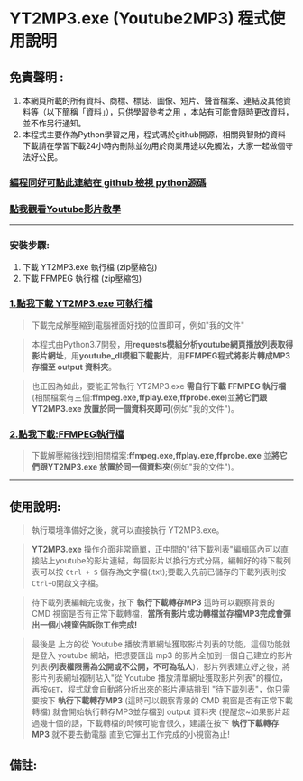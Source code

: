 # YT2MP3.exe (Youtube2MP3) 程式使用說明 

## 免責聲明 :
1. 本網頁所載的所有資料、商標、標誌、圖像、短片、聲音檔案、連結及其他資料等（以下簡稱「資料」），只供學習參考之用 ，本站有可能會隨時更改資料，並不作另行通知。
2. 本程式主要作為Python學習之用，程式碼於github開源，相關與智財的資料下載請在學習下載24小時內刪除並勿用於商業用途以免觸法，大家一起做個守法好公民。

### [編程同好可點此連結在 github 檢視 python源碼 ](https://github.com/ccutmis/yt2mp3/)

### [點我觀看Youtube影片教學](https://www.youtube.com/watch?v=wCyNdk2dDUI)

-----

### 安裝步驟:
1. 下載 YT2MP3.exe 執行檔 (zip壓縮包)
2. 下載 FFMPEG 執行檔 (zip壓縮包)

### [1.點我下載 YT2MP3.exe 可執行檔](https://ccutmis.github.io/yt2mp3/YT2MP3.zip)

> 下載完成解壓縮到電腦裡面好找的位置即可，例如"我的文件"


> 本程式由Python3.7開發，用**requests模組分析youtube網頁播放列表取得影片網址**，用**youtube_dl模組下載影片**，用**FFMPEG程式將影片轉成MP3存檔至 output 資料夾**。

> 也正因為如此，要能正常執行 YT2MP3.exe **需自行下載 FFMPEG 執行檔**(相關檔案有三個:**ffmpeg.exe,ffplay.exe,ffprobe.exe**)並**將它們跟YT2MP3.exe 放置於同一個資料夾即可**(例如"我的文件")。

###  [2.點我下載:FFMPEG執行檔](https://github.com/BtbN/FFmpeg-Builds/releases/download/autobuild-2021-02-22-12-31/ffmpeg-N-101220-g82a2cbf820-win64-gpl-vulkan.zip)

> 下載解壓縮後找到相關檔案:**ffmpeg.exe,ffplay.exe,ffprobe.exe** 並**將它們跟YT2MP3.exe 放置於同一個資料夾**(例如"我的文件")。

-----

## 使用說明:

>執行環境準備好之後，就可以直接執行 YT2MP3.exe。

> **YT2MP3.exe** 操作介面非常簡單，正中間的"待下載列表"編輯區內可以直接貼上youtube的影片連結，每個影片以換行方式分隔，編輯好的待下載列表可以按 `Ctrl + S` 儲存為文字檔(.txt);要載入先前已儲存的下載列表則按`Ctrl+O`開啟文字檔。
 
> 待下載列表編輯完成後，按下 **執行下載轉存MP3** 這時可以觀察背景的 CMD 視窗是否有正常下載轉檔，**當所有影片成功轉檔並存檔MP3完成會彈出一個小視窗告訴你工作完成!**
 
> 最後是 上方的從 Youtube 播放清單網址獲取影片列表的功能，這個功能就是登入 youtube 網站，把想要匯出 mp3 的影片全加到一個自己建立的影片列表(**列表權限需為公開或不公開，不可為私人**)，影片列表建立好之後，將影片列表網址複制貼入"從 Youtube 播放清單網址獲取影片列表"的欄位，再按`GET`，程式就會自動將分析出來的影片連結排到 "待下載列表"，你只需要按下 **執行下載轉存MP3** (這時可以觀察背景的 CMD 視窗是否有正常下載轉檔) 就會開始執行轉存MP3並存檔到 output 資料夾 (提醒您~如果影片超過幾十個的話，下載轉檔的時候可能會很久，建議在按下 **執行下載轉存MP3** 就不要去動電腦 直到它彈出工作完成的小視窗為止!
 
## 備註: